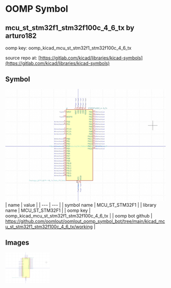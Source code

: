 # OOMP Symbol  
## mcu_st_stm32f1_stm32f100c_4_6_tx  by arturo182  
  
oomp key: oomp_kicad_mcu_st_stm32f1_stm32f100c_4_6_tx  
  
source repo at: [https://gitlab.com/kicad/libraries/kicad-symbols](https://gitlab.com/kicad/libraries/kicad-symbols)  
## Symbol  
  
[![working.png](working_600.png)](working.png)  
| name | value | 
| --- | --- | 
| symbol name | MCU_ST_STM32F1 | 
| library name | MCU_ST_STM32F1 | 
| oomp key | oomp_kicad_mcu_st_stm32f1_stm32f100c_4_6_tx | 
| oomp bot github | https://github.com/oomlout/oomlout_oomp_symbol_bot/tree/main/kicad_mcu_st_stm32f1_stm32f100c_4_6_tx/working | 
## Images  
  
[![working.png](working_140.png)](working.png)  
